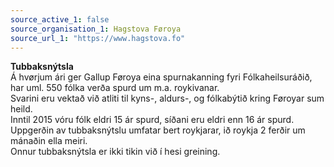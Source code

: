 ```yaml
---
source_active_1: false
source_organisation_1: Hagstova Føroya
source_url_1: "https://www.hagstova.fo"
---
```

**Tubbaksnýtsla**  
Á hvørjum ári ger Gallup Føroya eina spurnakanning fyri Fólkaheilsuráðið, har uml. 550 fólka verða spurd um m.a. roykivanar.  
Svarini eru vektað við atliti til kyns-, aldurs-, og fólkabýtið kring Føroyar sum heild.  
Inntil 2015 vóru fólk eldri 15 ár spurd, síðani eru eldri enn 16 ár spurd.  
Uppgerðin av tubbaksnýtslu umfatar bert roykjarar, ið roykja 2 ferðir um mánaðin ella meiri.  
Onnur tubbaksnýtsla er ikki tikin við í hesi greining.
